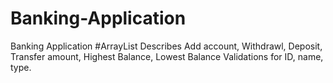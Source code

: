# Banking-Application
Banking Application #ArrayList 
Describes Add account, Withdrawl, Deposit, Transfer amount, Highest Balance, Lowest Balance 
Validations for ID, name, type.
